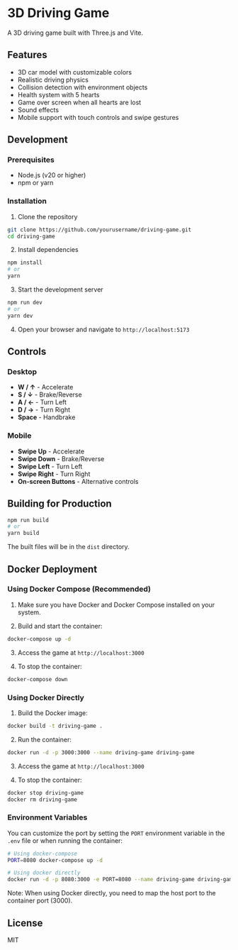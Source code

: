 # 3D Driving Game

A 3D driving game built with Three.js and Vite.

## Features

- 3D car model with customizable colors
- Realistic driving physics
- Collision detection with environment objects
- Health system with 5 hearts
- Game over screen when all hearts are lost
- Sound effects
- Mobile support with touch controls and swipe gestures

## Development

### Prerequisites

- Node.js (v20 or higher)
- npm or yarn

### Installation

1. Clone the repository

```bash
git clone https://github.com/yourusername/driving-game.git
cd driving-game
```

2. Install dependencies

```bash
npm install
# or
yarn
```

3. Start the development server

```bash
npm run dev
# or
yarn dev
```

4. Open your browser and navigate to `http://localhost:5173`

## Controls

### Desktop
- **W / ↑** - Accelerate
- **S / ↓** - Brake/Reverse
- **A / ←** - Turn Left
- **D / →** - Turn Right
- **Space** - Handbrake

### Mobile
- **Swipe Up** - Accelerate
- **Swipe Down** - Brake/Reverse
- **Swipe Left** - Turn Left
- **Swipe Right** - Turn Right
- **On-screen Buttons** - Alternative controls

## Building for Production

```bash
npm run build
# or
yarn build
```

The built files will be in the `dist` directory.

## Docker Deployment

### Using Docker Compose (Recommended)

1. Make sure you have Docker and Docker Compose installed on your system.

2. Build and start the container:

```bash
docker-compose up -d
```

3. Access the game at `http://localhost:3000`

4. To stop the container:

```bash
docker-compose down
```

### Using Docker Directly

1. Build the Docker image:

```bash
docker build -t driving-game .
```

2. Run the container:

```bash
docker run -d -p 3000:3000 --name driving-game driving-game
```

3. Access the game at `http://localhost:3000`

4. To stop the container:

```bash
docker stop driving-game
docker rm driving-game
```

### Environment Variables

You can customize the port by setting the `PORT` environment variable in the `.env` file or when running the container:

```bash
# Using docker-compose
PORT=8080 docker-compose up -d

# Using docker directly
docker run -d -p 8080:3000 -e PORT=8080 --name driving-game driving-game
```

Note: When using Docker directly, you need to map the host port to the container port (3000).

## License

MIT

